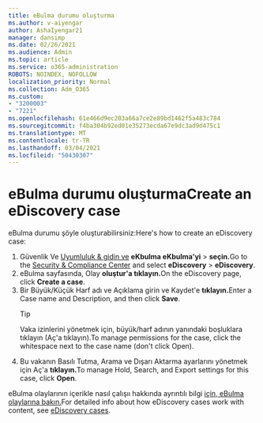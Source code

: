 ```yaml
---
title: eBulma durumu oluşturma
ms.author: v-aiyengar
author: AshaIyengar21
manager: dansimp
ms.date: 02/26/2021
ms.audience: Admin
ms.topic: article
ms.service: o365-administration
ROBOTS: NOINDEX, NOFOLLOW
localization_priority: Normal
ms.collection: Adm_O365
ms.custom:
- "3200003"
- "7221"
ms.openlocfilehash: 61e466d9ec203a66a7ce2e89bd1462f5a483c784
ms.sourcegitcommit: f4ba304b92ed01e35273ecda67e9dc3ad9d475c1
ms.translationtype: MT
ms.contentlocale: tr-TR
ms.lasthandoff: 03/04/2021
ms.locfileid: "50430307"
---
```

# <a name="create-an-ediscovery-case"></a><span data-ttu-id="17944-102">eBulma durumu oluşturma</span><span class="sxs-lookup"><span data-stu-id="17944-102">Create an eDiscovery case</span></span>

<span data-ttu-id="17944-103">eBulma durumu şöyle oluşturabilirsiniz:</span><span class="sxs-lookup"><span data-stu-id="17944-103">Here's how to create an eDiscovery case:</span></span>

1. <span data-ttu-id="17944-104">Güvenlik Ve [Uyumluluk & gidin ve](https://go.microsoft.com/fwlink/p/?linkid=2077143) **eKbulma eKbulma'yi**  >  **seçin.**</span><span class="sxs-lookup"><span data-stu-id="17944-104">Go to the [Security & Compliance Center](https://go.microsoft.com/fwlink/p/?linkid=2077143) and select **eDiscovery** > **eDiscovery**.</span></span>
1. <span data-ttu-id="17944-105">eBulma sayfasında, Olay **oluştur'a tıklayın.**</span><span class="sxs-lookup"><span data-stu-id="17944-105">On the eDiscovery page, click **Create a case**.</span></span>
1. <span data-ttu-id="17944-106">Bir Büyük/Küçük Harf adı ve Açıklama girin ve Kaydet'e **tıklayın.**</span><span class="sxs-lookup"><span data-stu-id="17944-106">Enter a Case name and Description, and then click **Save**.</span></span>
    > [!TIP]
    ><span data-ttu-id="17944-107">Vaka izinlerini yönetmek için, büyük/harf adının yanındaki boşluklara tıklayın (Aç'a tıklayın).</span><span class="sxs-lookup"><span data-stu-id="17944-107">To manage permissions for the case, click the whitespace next to the case name (don't click Open).</span></span>
1. <span data-ttu-id="17944-108">Bu vakanın Basılı Tutma, Arama ve Dışarı Aktarma ayarlarını yönetmek için Aç'a **tıklayın.**</span><span class="sxs-lookup"><span data-stu-id="17944-108">To manage Hold, Search, and Export settings for this case, click **Open**.</span></span>

<span data-ttu-id="17944-109">eBulma olaylarının içerikle nasıl çalışıı hakkında ayrıntılı bilgi [için, eBulma olaylarına bakın.](https://go.microsoft.com/fwlink/?linkid=2101589)</span><span class="sxs-lookup"><span data-stu-id="17944-109">For detailed info about how eDiscovery cases work with content, see [eDiscovery cases](https://go.microsoft.com/fwlink/?linkid=2101589).</span></span>
